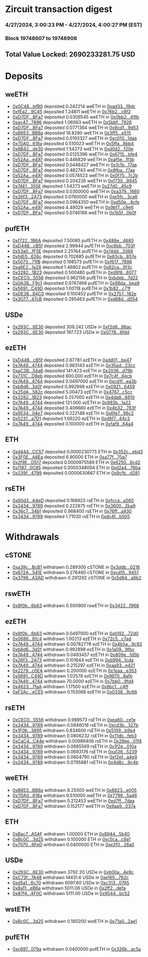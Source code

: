 # Zircuit transaction digest
### 4/27/2024, 3:00:23 PM - 4/27/2024, 4:00:27 PM (EST)
### Block 19748607 to 19748908

## Total Value Locked: 2690233281.75 USD

# Deposits
## weETH
- [0x0C48...bfB0](https://etherscan.io/address/0x0C4872c08DCAd70d3285FCBC7c03DafD942FbfB0) deposited 0.242214 weETH in [0xad33...19dc](https://etherscan.io/tx/0x0C4872c08DCAd70d3285FCBC7c03DafD942FbfB0)
- [0xfEa2...9C45](https://etherscan.io/address/0xfEa24b34E871c3ed7b32D9e3724A4501D5f59C45) deposited 1.24811 weETH in [0x76b2...c8f2](https://etherscan.io/tx/0xfEa24b34E871c3ed7b32D9e3724A4501D5f59C45)
- [0xD7DF...BFa7](https://etherscan.io/address/0xD7DF7E085214743530afF339aFC420c7c720BFa7) deposited 0.0308545 weETH in [0x0bb2...41fb](https://etherscan.io/tx/0xD7DF7E085214743530afF339aFC420c7c720BFa7)
- [0xac47...7896](https://etherscan.io/address/0xac4734d5Cd80C12F3C90edc9DC5589C11ee17896) deposited 1.06063 weETH in [0x5bbf...7926](https://etherscan.io/tx/0xac4734d5Cd80C12F3C90edc9DC5589C11ee17896)
- [0xD7DF...BFa7](https://etherscan.io/address/0xD7DF7E085214743530afF339aFC420c7c720BFa7) deposited 0.0771364 weETH in [0x9cd1...9d53](https://etherscan.io/tx/0xD7DF7E085214743530afF339aFC420c7c720BFa7)
- [0xB853...BB8a](https://etherscan.io/address/0xB853cEb4D30eBFc30924DB42d90111d51662BB8a) deposited 18.8280 weETH in [0x3ff5...e515](https://etherscan.io/tx/0xB853cEb4D30eBFc30924DB42d90111d51662BB8a)
- [0xD7DF...BFa7](https://etherscan.io/address/0xD7DF7E085214743530afF339aFC420c7c720BFa7) deposited 0.0193327 weETH in [0xc010...1dae](https://etherscan.io/tx/0xD7DF7E085214743530afF339aFC420c7c720BFa7)
- [0x7DA0...618a](https://etherscan.io/address/0x7DA02E5a5dFb3312A2B8487a04Cb6B062923618a) deposited 0.510023 weETH in [0x5ffa...8bb4](https://etherscan.io/tx/0x7DA02E5a5dFb3312A2B8487a04Cb6B062923618a)
- [0x8B42...de30](https://etherscan.io/address/0x8B42d2b3Fbf1b28935612D644357C2C56d58de30) deposited 1.54273 weETH in [0xd0d2...f20e](https://etherscan.io/tx/0x8B42d2b3Fbf1b28935612D644357C2C56d58de30)
- [0xD7DF...BFa7](https://etherscan.io/address/0xD7DF7E085214743530afF339aFC420c7c720BFa7) deposited 0.0125396 weETH in [0x6715...bfe4](https://etherscan.io/tx/0xD7DF7E085214743530afF339aFC420c7c720BFa7)
- [0x52Aa...e497](https://etherscan.io/address/0x52Aa899454998Be5b000Ad077a46Bbe360F4e497) deposited 0.446829 weETH in [0xaf5e...1f3b](https://etherscan.io/tx/0x52Aa899454998Be5b000Ad077a46Bbe360F4e497)
- [0xD7DF...BFa7](https://etherscan.io/address/0xD7DF7E085214743530afF339aFC420c7c720BFa7) deposited 0.0446427 weETH in [0x1c1b...17aa](https://etherscan.io/tx/0xD7DF7E085214743530afF339aFC420c7c720BFa7)
- [0xD7DF...BFa7](https://etherscan.io/address/0xD7DF7E085214743530afF339aFC420c7c720BFa7) deposited 0.482743 weETH in [0x8fba...f7aa](https://etherscan.io/tx/0xD7DF7E085214743530afF339aFC420c7c720BFa7)
- [0x52Aa...e497](https://etherscan.io/address/0x52Aa899454998Be5b000Ad077a46Bbe360F4e497) deposited 0.0578523 weETH in [0x0f75...7c2b](https://etherscan.io/tx/0x52Aa899454998Be5b000Ad077a46Bbe360F4e497)
- [0xD7DF...BFa7](https://etherscan.io/address/0xD7DF7E085214743530afF339aFC420c7c720BFa7) deposited 0.204226 weETH in [0xf730...9945](https://etherscan.io/tx/0xD7DF7E085214743530afF339aFC420c7c720BFa7)
- [0x7AEf...355E](https://etherscan.io/address/0x7AEfE961Efb14467D6775e54DF51cf5ee61b355E) deposited 1.54273 weETH in [0x27d0...45c9](https://etherscan.io/tx/0x7AEfE961Efb14467D6775e54DF51cf5ee61b355E)
- [0xD7DF...BFa7](https://etherscan.io/address/0xD7DF7E085214743530afF339aFC420c7c720BFa7) deposited 0.0300000 weETH in [0xa379...1660](https://etherscan.io/tx/0xD7DF7E085214743530afF339aFC420c7c720BFa7)
- [0x26f3...2A73](https://etherscan.io/address/0x26f396cC4d63f90585DE7a07969A5296af502A73) deposited 0.0760000 weETH in [0xe5fc...3ca6](https://etherscan.io/tx/0x26f396cC4d63f90585DE7a07969A5296af502A73)
- [0xD7DF...BFa7](https://etherscan.io/address/0xD7DF7E085214743530afF339aFC420c7c720BFa7) deposited 0.0964350 weETH in [0xd50e...4cfe](https://etherscan.io/tx/0xD7DF7E085214743530afF339aFC420c7c720BFa7)
- [0x52Aa...e497](https://etherscan.io/address/0x52Aa899454998Be5b000Ad077a46Bbe360F4e497) deposited 4.49029 weETH in [0x9bf7...c9e6](https://etherscan.io/tx/0x52Aa899454998Be5b000Ad077a46Bbe360F4e497)
- [0xD7DF...BFa7](https://etherscan.io/address/0xD7DF7E085214743530afF339aFC420c7c720BFa7) deposited 0.0746166 weETH in [0x1b5f...0b0f](https://etherscan.io/tx/0xD7DF7E085214743530afF339aFC420c7c720BFa7)
## pufETH
- [0xf722...1B6A](https://etherscan.io/address/0xf72290e63f18512D8bE87BF978e23D50c72A1B6A) deposited 7.50085 pufETH in [0x488e...4685](https://etherscan.io/tx/0xf72290e63f18512D8bE87BF978e23D50c72A1B6A)
- [0xD44B...cB5f](https://etherscan.io/address/0xD44BbabA08809844473A0cFE19A7082BcC46cB5f) deposited 2.99944 pufETH in [0xc6bb...703f](https://etherscan.io/tx/0xD44BbabA08809844473A0cFE19A7082BcC46cB5f)
- [0x53a0...fF5E](https://etherscan.io/address/0x53a0d60aC972bCd26dC26277FcFa88C95488fF5E) deposited 2.25164 pufETH in [0x14dd...3368](https://etherscan.io/tx/0x53a0d60aC972bCd26dC26277FcFa88C95488fF5E)
- [0xfdE0...626c](https://etherscan.io/address/0xfdE0690222D27DA2677873a801C79241d6ad626c) deposited 0.702685 pufETH in [0x63cb...857e](https://etherscan.io/tx/0xfdE0690222D27DA2677873a801C79241d6ad626c)
- [0x5073...71fB](https://etherscan.io/address/0x5073Dd3707005b3bE0bEe84E220876D2382071fB) deposited 0.198573 pufETH in [0xf617...7898](https://etherscan.io/tx/0x5073Dd3707005b3bE0bEe84E220876D2382071fB)
- [0xa6E2...1a28](https://etherscan.io/address/0xa6E241fCC553064C17cc13a27b13A8E59AaD1a28) deposited 1.48802 pufETH in [0x82ca...9f3c](https://etherscan.io/tx/0xa6E241fCC553064C17cc13a27b13A8E59AaD1a28)
- [0x3282...1B23](https://etherscan.io/address/0x3282aED466733FD4E5dEC1488D5872F5F2b91B23) deposited 0.500480 pufETH in [0xd9f8...6077](https://etherscan.io/tx/0x3282aED466733FD4E5dEC1488D5872F5F2b91B23)
- [0xCEC0...5556](https://etherscan.io/address/0xCEC07ECD42a3919649c0FC94a771723eD4255556) deposited 0.962156 pufETH in [0xbdeb...7d22](https://etherscan.io/tx/0xCEC07ECD42a3919649c0FC94a771723eD4255556)
- [0x0A38...F9c1](https://etherscan.io/address/0x0A3823283469b71Eb8be30E305D67aE1dD63F9c1) deposited 0.0767468 pufETH in [0x98da...bea9](https://etherscan.io/tx/0x0A3823283469b71Eb8be30E305D67aE1dD63F9c1)
- [0x5691...C49D](https://etherscan.io/address/0x5691CCeA44Fc4a53886fF1b8666c89321f73C49D) deposited 1.00118 pufETH in [0x1b82...c71f](https://etherscan.io/tx/0x5691CCeA44Fc4a53886fF1b8666c89321f73C49D)
- [0xDE38...84C0](https://etherscan.io/address/0xDE38e42B21963602b18f6a39723639C94bdA84C0) deposited 0.100452 pufETH in [0x2757...182e](https://etherscan.io/tx/0xDE38e42B21963602b18f6a39723639C94bdA84C0)
- [0x3077...47cB](https://etherscan.io/address/0x3077975D98e80236C5D9775c53f2aDbA82e147cB) deposited 0.295463 pufETH in [0xd88d...d554](https://etherscan.io/tx/0x3077975D98e80236C5D9775c53f2aDbA82e147cB)
## USDe
- [0x293C...6E30](https://etherscan.io/address/0x293C6937D8D82e05B01335F7B33FBA0c8e256E30) deposited 309.242 USDe in [0xf2d6...86ac](https://etherscan.io/tx/0x293C6937D8D82e05B01335F7B33FBA0c8e256E30)
- [0x293C...6E30](https://etherscan.io/address/0x293C6937D8D82e05B01335F7B33FBA0c8e256E30) deposited 197.723 USDe in [0x0778...6fdd](https://etherscan.io/tx/0x293C6937D8D82e05B01335F7B33FBA0c8e256E30)
## ezETH
- [0xD44B...cB5f](https://etherscan.io/address/0xD44BbabA08809844473A0cFE19A7082BcC46cB5f) deposited 2.67781 ezETH in [0xdd01...be47](https://etherscan.io/tx/0xD44BbabA08809844473A0cFE19A7082BcC46cB5f)
- [0x7A49...4744](https://etherscan.io/address/0x7A493Be5c2ce014cD049Bf178a1ac0Db1B434744) deposited 0.963143 ezETH in [0x35ad...23cc](https://etherscan.io/tx/0x7A493Be5c2ce014cD049Bf178a1ac0Db1B434744)
- [0xaC3B...54a6](https://etherscan.io/address/0xaC3B4B95a5afb20a055575FdC7FC94b6c64F54a6) deposited 141.423 ezETH in [0x2036...d79b](https://etherscan.io/tx/0xaC3B4B95a5afb20a055575FdC7FC94b6c64F54a6)
- [0x731C...D8eb](https://etherscan.io/address/0x731Cf08ca9442b1E59080c41002F15Ceb32fD8eb) deposited 600.000 ezETH in [0x7c4f...6ecb](https://etherscan.io/tx/0x731Cf08ca9442b1E59080c41002F15Ceb32fD8eb)
- [0x7A49...4744](https://etherscan.io/address/0x7A493Be5c2ce014cD049Bf178a1ac0Db1B434744) deposited 0.0497000 ezETH in [0xcd1f...ea3b](https://etherscan.io/tx/0x7A493Be5c2ce014cD049Bf178a1ac0Db1B434744)
- [0xb8d6...3d2f](https://etherscan.io/address/0xb8d60Ee35E3AF4422552acC569eC5485373e3d2f) deposited 0.992898 ezETH in [0x0921...6459](https://etherscan.io/tx/0xb8d60Ee35E3AF4422552acC569eC5485373e3d2f)
- [0x25dA...582c](https://etherscan.io/address/0x25dA2D1726de034321454f13D53f96698958582c) deposited 5.00473 ezETH in [0x4767...c5cc](https://etherscan.io/tx/0x25dA2D1726de034321454f13D53f96698958582c)
- [0x3282...1B23](https://etherscan.io/address/0x3282aED466733FD4E5dEC1488D5872F5F2b91B23) deposited 0.257000 ezETH in [0x4da8...8810](https://etherscan.io/tx/0x3282aED466733FD4E5dEC1488D5872F5F2b91B23)
- [0x7A49...4744](https://etherscan.io/address/0x7A493Be5c2ce014cD049Bf178a1ac0Db1B434744) deposited 121.000 ezETH in [0x983b...1a22](https://etherscan.io/tx/0x7A493Be5c2ce014cD049Bf178a1ac0Db1B434744)
- [0x7A49...4744](https://etherscan.io/address/0x7A493Be5c2ce014cD049Bf178a1ac0Db1B434744) deposited 0.406680 ezETH in [0x4b32...783f](https://etherscan.io/tx/0x7A493Be5c2ce014cD049Bf178a1ac0Db1B434744)
- [0x9534...04e7](https://etherscan.io/address/0x9534FE71aF63C0c63d73F71ED9Bef8D4BA0A04e7) deposited 0.222148 ezETH in [0x6fe7...96c2](https://etherscan.io/tx/0x9534FE71aF63C0c63d73F71ED9Bef8D4BA0A04e7)
- [0x5231...a7D1](https://etherscan.io/address/0x5231E31C3ca39DD94fF56beCB662Ea50bC4Da7D1) deposited 1.06220 ezETH in [0xd8f7...44c3](https://etherscan.io/tx/0x5231E31C3ca39DD94fF56beCB662Ea50bC4Da7D1)
- [0x7A49...4744](https://etherscan.io/address/0x7A493Be5c2ce014cD049Bf178a1ac0Db1B434744) deposited 0.100000 ezETH in [0xfaf9...64a4](https://etherscan.io/tx/0x7A493Be5c2ce014cD049Bf178a1ac0Db1B434744)
## ETH
- [0xd444...CC57](https://etherscan.io/address/0xd44437170736B4187670929239fa7DDf65BcCC57) deposited 0.0000230775 ETH in [0x352c...ebd3](https://etherscan.io/tx/0xd44437170736B4187670929239fa7DDf65BcCC57)
- [0x3F0E...A6Ea](https://etherscan.io/address/0x3F0ED57b0141c83FA6fb056eC8325dF34F8EA6Ea) deposited 6.90000 ETH in [0xa77f...70a7](https://etherscan.io/tx/0x3F0ED57b0141c83FA6fb056eC8325dF34F8EA6Ea)
- [0x2f9E...D517](https://etherscan.io/address/0x2f9E35D63B0Ce8c44dEeD71329f4499C0b41D517) deposited 0.0000975589 ETH in [0x6250...6cd2](https://etherscan.io/tx/0x2f9E35D63B0Ce8c44dEeD71329f4499C0b41D517)
- [0x1187...0C85](https://etherscan.io/address/0x11871f8633754B4E68f2F5a5240BC6179abA0C85) deposited 0.0000348094 ETH in [0xd2a4...76ba](https://etherscan.io/tx/0x11871f8633754B4E68f2F5a5240BC6179abA0C85)
- [0x239f...4799](https://etherscan.io/address/0x239fA13a5D1aE2A33b60af32C419f96BE3514799) deposited 0.0000630667 ETH in [0x9cfb...d281](https://etherscan.io/tx/0x239fA13a5D1aE2A33b60af32C419f96BE3514799)
## rsETH
- [0x60d3...A4eD](https://etherscan.io/address/0x60d30E9f7F9B6Ce4e6f26f8d02c27E1B3f68A4eD) deposited 0.168923 rsETH in [0xfcca...a560](https://etherscan.io/tx/0x60d30E9f7F9B6Ce4e6f26f8d02c27E1B3f68A4eD)
- [0x3434...9789](https://etherscan.io/address/0x34349c5569e7B846c3558961552D2202760A9789) deposited 0.222875 rsETH in [0x3600...2ba9](https://etherscan.io/tx/0x34349c5569e7B846c3558961552D2202760A9789)
- [0x36c7...34b1](https://etherscan.io/address/0x36c7e05F1B476F7A042DAcb8259760Ac8aaA34b1) deposited 0.988400 rsETH in [0x76ff...a930](https://etherscan.io/tx/0x36c7e05F1B476F7A042DAcb8259760Ac8aaA34b1)
- [0x3434...9789](https://etherscan.io/address/0x34349c5569e7B846c3558961552D2202760A9789) deposited 1.71030 rsETH in [0xdc4f...b505](https://etherscan.io/tx/0x34349c5569e7B846c3558961552D2202760A9789)
# Withdrawals
## cSTONE
- [0xa39c...BcB1](https://etherscan.io/address/0xa39c9a0023dE90524172C58d21E030ccE3DbBcB1) withdrawn 0.289300 cSTONE in [0x3ddb...0218](https://etherscan.io/tx/0xa39c9a0023dE90524172C58d21E030ccE3DbBcB1)
- [0x672A...541E](https://etherscan.io/address/0x672AF9B938DFfE4E7F3a52f502d4e5fb6Fa8541E) withdrawn 0.276480 cSTONE in [0xcd15...9451](https://etherscan.io/tx/0x672AF9B938DFfE4E7F3a52f502d4e5fb6Fa8541E)
- [0x3798...A3AD](https://etherscan.io/address/0x3798bd5137b4D7e5f242DB73a16ED59F915aA3AD) withdrawn 0.291292 cSTONE in [0x5d84...a6b2](https://etherscan.io/tx/0x3798bd5137b4D7e5f242DB73a16ED59F915aA3AD)
## rswETH
- [0x8f0b...6b63](https://etherscan.io/address/0x8f0b918c9401E8b32994766e5CbD193a53B36b63) withdrawn 0.500900 rswETH in [0x3422...f968](https://etherscan.io/tx/0x8f0b918c9401E8b32994766e5CbD193a53B36b63)
## ezETH
- [0x8f0b...6b63](https://etherscan.io/address/0x8f0b918c9401E8b32994766e5CbD193a53B36b63) withdrawn 0.0497000 ezETH in [0xb192...72d0](https://etherscan.io/tx/0x8f0b918c9401E8b32994766e5CbD193a53B36b63)
- [0x0686...81c4](https://etherscan.io/address/0x06864D3a55083A9125c7Add58D27210bcF2081c4) withdrawn 1.00213 ezETH in [0x72c5...c7ad](https://etherscan.io/tx/0x06864D3a55083A9125c7Add58D27210bcF2081c4)
- [0x7A49...4744](https://etherscan.io/address/0x7A493Be5c2ce014cD049Bf178a1ac0Db1B434744) withdrawn 0.00782778 ezETH in [0x4b5a...9c92](https://etherscan.io/tx/0x7A493Be5c2ce014cD049Bf178a1ac0Db1B434744)
- [0xb8d6...3d2f](https://etherscan.io/address/0xb8d60Ee35E3AF4422552acC569eC5485373e3d2f) withdrawn 0.992898 ezETH in [0x1a09...9fbc](https://etherscan.io/tx/0xb8d60Ee35E3AF4422552acC569eC5485373e3d2f)
- [0x7A49...4744](https://etherscan.io/address/0x7A493Be5c2ce014cD049Bf178a1ac0Db1B434744) withdrawn 0.0493457 ezETH in [0x809e...fd5b](https://etherscan.io/tx/0x7A493Be5c2ce014cD049Bf178a1ac0Db1B434744)
- [0x26f3...2A73](https://etherscan.io/address/0x26f396cC4d63f90585DE7a07969A5296af502A73) withdrawn 0.101644 ezETH in [0xb994...1cda](https://etherscan.io/tx/0x26f396cC4d63f90585DE7a07969A5296af502A73)
- [0x7A49...4744](https://etherscan.io/address/0x7A493Be5c2ce014cD049Bf178a1ac0Db1B434744) withdrawn 0.215297 ezETH in [0xaa93...e421](https://etherscan.io/tx/0x7A493Be5c2ce014cD049Bf178a1ac0Db1B434744)
- [0x2279...c0EA](https://etherscan.io/address/0x227952E9Ec08298E7A175f987DBAC7dB679fc0EA) withdrawn 0.200000 ezETH in [0x1eaa...e353](https://etherscan.io/tx/0x227952E9Ec08298E7A175f987DBAC7dB679fc0EA)
- [0x5691...C49D](https://etherscan.io/address/0x5691CCeA44Fc4a53886fF1b8666c89321f73C49D) withdrawn 1.02578 ezETH in [0x9970...8afb](https://etherscan.io/tx/0x5691CCeA44Fc4a53886fF1b8666c89321f73C49D)
- [0x7A49...4744](https://etherscan.io/address/0x7A493Be5c2ce014cD049Bf178a1ac0Db1B434744) withdrawn 70.0000 ezETH in [0x7bb0...9fd4](https://etherscan.io/tx/0x7A493Be5c2ce014cD049Bf178a1ac0Db1B434744)
- [0x4623...7faA](https://etherscan.io/address/0x462341D8BDD3a87b9Aa5b8aa95CBdDDfdAC17faA) withdrawn 1.17500 ezETH in [0x8bc1...c4ff](https://etherscan.io/tx/0x462341D8BDD3a87b9Aa5b8aa95CBdDDfdAC17faA)
- [0xF2Ac...eCE5](https://etherscan.io/address/0xF2Ac803856774a5b48e6a74E6E7E08E0713DeCE5) withdrawn 0.153088 ezETH in [0x0338...9c66](https://etherscan.io/tx/0xF2Ac803856774a5b48e6a74E6E7E08E0713DeCE5)
## rsETH
- [0xCEC0...5556](https://etherscan.io/address/0xCEC07ECD42a3919649c0FC94a771723eD4255556) withdrawn 0.989573 rsETH in [0xea60...ce1e](https://etherscan.io/tx/0xCEC07ECD42a3919649c0FC94a771723eD4255556)
- [0x3434...9789](https://etherscan.io/address/0x34349c5569e7B846c3558961552D2202760A9789) withdrawn 0.0846018 rsETH in [0xcd3b...327b](https://etherscan.io/tx/0x34349c5569e7B846c3558961552D2202760A9789)
- [0x1F0b...3895](https://etherscan.io/address/0x1F0bbcba98Cfd07e2549d674A8E9801d30c63895) withdrawn 0.834600 rsETH in [0x5109...b9ed](https://etherscan.io/tx/0x1F0bbcba98Cfd07e2549d674A8E9801d30c63895)
- [0x3434...9789](https://etherscan.io/address/0x34349c5569e7B846c3558961552D2202760A9789) withdrawn 0.0806232 rsETH in [0x11db...feb3](https://etherscan.io/tx/0x34349c5569e7B846c3558961552D2202760A9789)
- [0xCaC4...C44e](https://etherscan.io/address/0xCaC4d63a1F3a78544b5111cAdE239daF5BE6C44e) withdrawn 0.00989406 rsETH in [0x28ee...01f4](https://etherscan.io/tx/0xCaC4d63a1F3a78544b5111cAdE239daF5BE6C44e)
- [0x3434...9789](https://etherscan.io/address/0x34349c5569e7B846c3558961552D2202760A9789) withdrawn 0.0685569 rsETH in [0x1f2e...010a](https://etherscan.io/tx/0x34349c5569e7B846c3558961552D2202760A9789)
- [0x3434...9789](https://etherscan.io/address/0x34349c5569e7B846c3558961552D2202760A9789) withdrawn 0.0693176 rsETH in [0xa136...5239](https://etherscan.io/tx/0x34349c5569e7B846c3558961552D2202760A9789)
- [0x3434...9789](https://etherscan.io/address/0x34349c5569e7B846c3558961552D2202760A9789) withdrawn 0.0604790 rsETH in [0xf2ef...a4e9](https://etherscan.io/tx/0x34349c5569e7B846c3558961552D2202760A9789)
- [0x3434...9789](https://etherscan.io/address/0x34349c5569e7B846c3558961552D2202760A9789) withdrawn 0.0795681 rsETH in [0x4d8c...9c4b](https://etherscan.io/tx/0x34349c5569e7B846c3558961552D2202760A9789)
## weETH
- [0xB853...BB8a](https://etherscan.io/address/0xB853cEb4D30eBFc30924DB42d90111d51662BB8a) withdrawn 8.25000 weETH in [0x8823...e005](https://etherscan.io/tx/0xB853cEb4D30eBFc30924DB42d90111d51662BB8a)
- [0x7DA0...618a](https://etherscan.io/address/0x7DA02E5a5dFb3312A2B8487a04Cb6B062923618a) withdrawn 0.510000 weETH in [0x7799...5a46](https://etherscan.io/tx/0x7DA02E5a5dFb3312A2B8487a04Cb6B062923618a)
- [0xD7DF...BFa7](https://etherscan.io/address/0xD7DF7E085214743530afF339aFC420c7c720BFa7) withdrawn 0.212453 weETH in [0xd7ff...7daa](https://etherscan.io/tx/0xD7DF7E085214743530afF339aFC420c7c720BFa7)
- [0xD7DF...BFa7](https://etherscan.io/address/0xD7DF7E085214743530afF339aFC420c7c720BFa7) withdrawn 0.152177 weETH in [0x9aa9...037a](https://etherscan.io/tx/0xD7DF7E085214743530afF339aFC420c7c720BFa7)
## ETH
- [0xBac7...A5AF](https://etherscan.io/address/0xBac7fe1787906E7f8Eb3302779CC78C2201cA5AF) withdrawn 1.00000 ETH in [0x8944...5b40](https://etherscan.io/tx/0xBac7fe1787906E7f8Eb3302779CC78C2201cA5AF)
- [0xBc0C...3d25](https://etherscan.io/address/0xBc0CBfc04fB4DEb175effc652bbe7f06Bb7c3d25) withdrawn 0.100000 ETH in [0xc5ca...c9a1](https://etherscan.io/tx/0xBc0CBfc04fB4DEb175effc652bbe7f06Bb7c3d25)
- [0x7070...6FeD](https://etherscan.io/address/0x7070B798D2F600b1A258E228335248409ACf6FeD) withdrawn 0.0400000 ETH in [0xe2f0...26a0](https://etherscan.io/tx/0x7070B798D2F600b1A258E228335248409ACf6FeD)
## USDe
- [0x293C...6E30](https://etherscan.io/address/0x293C6937D8D82e05B01335F7B33FBA0c8e256E30) withdrawn 3792.20 USDe in [0xb00a...4e9c](https://etherscan.io/tx/0x293C6937D8D82e05B01335F7B33FBA0c8e256E30)
- [0xC73f...7A48](https://etherscan.io/address/0xC73fd8A867c95E62dd75Be1E9D68226fB6797A48) withdrawn 14431.6 USDe in [0xe165...762c](https://etherscan.io/tx/0xC73fd8A867c95E62dd75Be1E9D68226fB6797A48)
- [0xd5a1...6c70](https://etherscan.io/address/0xd5a178986bF7d16733FCfaF5E753aa8454556c70) withdrawn 6097.60 USDe in [0xc313...0765](https://etherscan.io/tx/0xd5a178986bF7d16733FCfaF5E753aa8454556c70)
- [0x8a11...eB6a](https://etherscan.io/address/0x8a11feD0466d41f5C953dBe183e8612E1802eB6a) withdrawn 5011.06 USDe in [0x2ff2...defa](https://etherscan.io/tx/0x8a11feD0466d41f5C953dBe183e8612E1802eB6a)
- [0x87f4...4F0C](https://etherscan.io/address/0x87f493FC8684e21A0FF7A40D976Aeab9FF234F0C) withdrawn 5111.00 USDe in [0x9544...bc52](https://etherscan.io/tx/0x87f493FC8684e21A0FF7A40D976Aeab9FF234F0C)
## wstETH
- [0xBc0C...3d25](https://etherscan.io/address/0xBc0CBfc04fB4DEb175effc652bbe7f06Bb7c3d25) withdrawn 0.180200 wstETH in [0x71a0...2ae1](https://etherscan.io/tx/0xBc0CBfc04fB4DEb175effc652bbe7f06Bb7c3d25)
## pufETH
- [0xc697...079a](https://etherscan.io/address/0xc6970d8f15463079C5202eCF48B4E126B169079a) withdrawn 0.0400000 pufETH in [0x326b...ac5a](https://etherscan.io/tx/0xc6970d8f15463079C5202eCF48B4E126B169079a)
